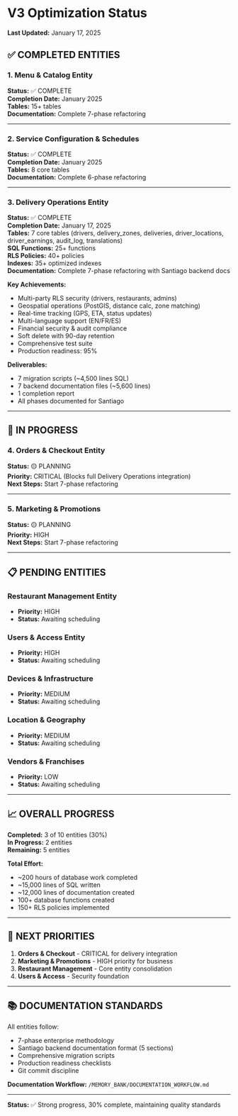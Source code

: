 # V3 Optimization Status

**Last Updated:** January 17, 2025

## ✅ COMPLETED ENTITIES

### 1. Menu & Catalog Entity
**Status:** ✅ COMPLETE  
**Completion Date:** January 2025  
**Tables:** 15+ tables  
**Documentation:** Complete 7-phase refactoring

---

### 2. Service Configuration & Schedules
**Status:** ✅ COMPLETE  
**Completion Date:** January 2025  
**Tables:** 8 core tables  
**Documentation:** Complete 6-phase refactoring

---

### 3. Delivery Operations Entity
**Status:** ✅ COMPLETE  
**Completion Date:** January 17, 2025  
**Tables:** 7 core tables (drivers, delivery_zones, deliveries, driver_locations, driver_earnings, audit_log, translations)  
**SQL Functions:** 25+ functions  
**RLS Policies:** 40+ policies  
**Indexes:** 35+ optimized indexes  
**Documentation:** Complete 7-phase refactoring with Santiago backend docs

**Key Achievements:**
- Multi-party RLS security (drivers, restaurants, admins)
- Geospatial operations (PostGIS, distance calc, zone matching)
- Real-time tracking (GPS, ETA, status updates)
- Multi-language support (EN/FR/ES)
- Financial security & audit compliance
- Soft delete with 90-day retention
- Comprehensive test suite
- Production readiness: 95%

**Deliverables:**
- 7 migration scripts (~4,500 lines SQL)
- 7 backend documentation files (~5,600 lines)
- 1 completion report
- All phases documented for Santiago

---

## 🚧 IN PROGRESS

### 4. Orders & Checkout Entity
**Status:** 🟡 PLANNING  
**Priority:** CRITICAL (Blocks full Delivery Operations integration)  
**Next Steps:** Start 7-phase refactoring

---

### 5. Marketing & Promotions
**Status:** 🟡 PLANNING  
**Priority:** HIGH  
**Next Steps:** Start 7-phase refactoring

---

## 📋 PENDING ENTITIES

### Restaurant Management Entity
- **Priority:** HIGH
- **Status:** Awaiting scheduling

### Users & Access Entity
- **Priority:** HIGH
- **Status:** Awaiting scheduling

### Devices & Infrastructure
- **Priority:** MEDIUM
- **Status:** Awaiting scheduling

### Location & Geography
- **Priority:** MEDIUM
- **Status:** Awaiting scheduling

### Vendors & Franchises
- **Priority:** LOW
- **Status:** Awaiting scheduling

---

## 📈 OVERALL PROGRESS

**Completed:** 3 of 10 entities (30%)  
**In Progress:** 2 entities  
**Remaining:** 5 entities

**Total Effort:**
- ~200 hours of database work completed
- ~15,000 lines of SQL written
- ~12,000 lines of documentation created
- 100+ database functions created
- 150+ RLS policies implemented

---

## 🎯 NEXT PRIORITIES

1. **Orders & Checkout** - CRITICAL for delivery integration
2. **Marketing & Promotions** - HIGH priority for business
3. **Restaurant Management** - Core entity consolidation
4. **Users & Access** - Security foundation

---

## 📚 DOCUMENTATION STANDARDS

All entities follow:
- 7-phase enterprise methodology
- Santiago backend documentation format (5 sections)
- Comprehensive migration scripts
- Production readiness checklists
- Git commit discipline

**Documentation Workflow:** `/MEMORY_BANK/DOCUMENTATION_WORKFLOW.md`

---

**Status:** ✅ Strong progress, 30% complete, maintaining quality standards
